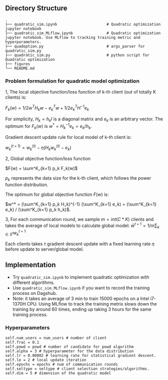 ## Directory Structure
```
.
├── quadratic_sim.ipynb                      # Quadratic optimization jupyter notebook
├── quadratic_sim_MLflow.ipynb               # Quadratic optimization jupyter notebook. Use MLflow to tracking training metric and hyperparameters.
├── quadoption.py                            # args_parser for quadratic_sim.py
├── quadratic_sim.py                         # python script for Quadratic optimization
├── figures        
└── README.md
```

### Problem formulation for quadratic model optimization

1, The local objective function/loss function of k-th client (out of totally K clients) is:

$F_k(w) = 1/2 w^{T} H_k w - e^T_k w + 1/2 e^T_k H^{-1} e_k$

For simplicity, $H_k = h_k I$ is a diagonal matrix and $e_k$ is an arbitrary vector. The optimum for $F_k(w)$ is $w^* = H^{-1}_k e_k = e_k / h_k$. 

Gradient descent update rule for local model of k-th client is:

$w^{(t+1)}_k = w^{(t)}_k - \eta (H_k w^{(t)}_k - e_k)$



2, Global objective function/loss function 

$F(w) = \sum^K_{k=1} p_k F_k(w)$

$p_k$ represents the data size for the k-th client, which follows the power function distribution.

The optimum for global objective function $F(w)$ is:

$w^* = (\sum^K_{k=1} p_k H_k)^{-1} (\sum^K_{k=1} e_k) = (\sum^K_{k=1} e_k) / (\sum^K_{k=1} p_k h_k)$.



3, For each communication round, we sample $m = int(C * K)$ clients and takes the average of local models to calculate global model: $\bar{w}^{t+1} = 1/m \sum_{k \in S^t} w^{t+1}_k$

Each clients takes $\tau$ gradient descent update with a fixed learning rate $\eta$ before update to server/global model.

## Implementation

- Try `quadratic_sim.ipynb` to implement quadratic optimization with different algorithms. 
- Use `quadratic_sim_MLflow.ipynb` if you want to record the training process on Dagshub.
- Note: it takes an average of 3 min to train 15000 epochs on a Intel i7-1370H CPU. Using MLflow to track the training metrix slows down the training by around 60 times, ending up taking 3 hours for the same training process.

### Hyperparameters

```
self.num_users = num_users # number of client
self.frac = 0.1
self.powd = powd # number of candidate for powd algorithm
self.alpha = 3 # hyperparameter for the data distribution
self.lr = 0.00002 # learning rate for statistical gradient descent.
self.le = 2 # local update iteration
self.epochs = epochs # num of communication rounds
self.seltype = seltype # client selection strategies/algorithms.
self.dim = 5 # dimension of the quadratic model
```
